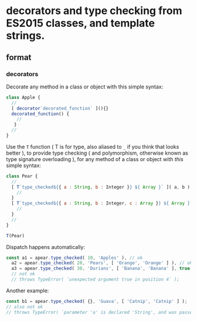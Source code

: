 # decorators and type checking from ES2015 classes, and template strings.


## format


### decorators

Decorate any method in a class or object with this simple syntax: 

```js
class Apple {
  //
  [ decorator`decorated_function` ](){}
  decorated_function() {
    //
   }
  //
}
```

Use the `T` function ( T is for type, also aliased to `_` if you think that looks better ), to provide type checking ( and polymorphism, otherwise known as type signature overloading ), for any method of a class or object with *this* simple syntax:

```js
class Pear {
  // 
  [ T`type_checked${{ a : String, b : Integer }} ${ Array }` ]( a, b ) {
    //
  }
  [ T`type_checked${{ a : String, b : Integer, c : Array }} ${ Array }` ]( a, b, c ) {
    //
  }
  //
}

T(Pear)
```

Dispatch happens automatically:

```js
const a1 = apear.type_checked( 10, 'Apples' ), // ok 
  a2 = apear.type_checked( 20, 'Pears', [ 'Orange', 'Orange' ] ), // ok 
  a3 = apear.type_checked( 30, 'Durians', [ 'Banana', 'Banana' ], true );
  // not ok
  // throws TypeError( `unexpected argument true in position 4` );
```

Another example:

```js
const b1 = apear.type_checked( {}, 'Guava', [ 'Catnip', 'Catnip' ] ); 
// also not ok
// throws TypeError( `parameter 'a' is declared 'String', and was passed type 'Object'`);
```




